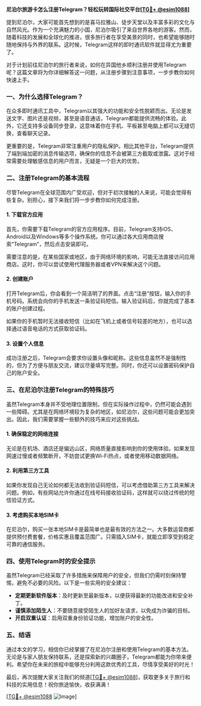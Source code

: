 **尼泊尔旅游卡怎么注册Telegram？轻松玩转国际社交平台[[TG💪+ @esim1088](https://t.me/s/esim1088)]**

提到尼泊尔，大家可能首先想到的是喜马拉雅山、徒步天堂以及丰富多彩的文化与自然风光。作为一个充满魅力的小国，尼泊尔吸引了来自世界各地的游客。然而，随着科技的发展和全球化的推进，很多旅行者在享受美景的同时，也希望能够随时随地保持与外界的联系。这时候，Telegram这样的即时通讯软件就显得尤为重要了。

对于计划前往尼泊尔的旅行者来说，如何在异国他乡顺利注册并使用Telegram呢？这篇文章将为你详细解答这一问题，从注册步骤到注意事项，一步步教你如何快速上手。

### 一、为什么选择Telegram？

在众多即时通讯工具中，Telegram以其强大的功能和安全性脱颖而出。无论是发送文字、图片还是视频，甚至是语音通话，Telegram都能提供流畅的体验。此外，它还支持多设备同步登录，这意味着你在手机、平板甚至电脑上都可以无缝切换，查看聊天记录。

更重要的是，Telegram非常注重用户的隐私保护。相比其他平台，Telegram提供了端到端加密的消息传输选项，确保你的信息不会被第三方截取或泄露。这对于经常需要处理敏感信息的用户而言，无疑是一个巨大的优势。

### 二、注册Telegram的基本流程

尽管Telegram在全球范围内广受欢迎，但对于初次接触的人来说，可能会觉得有些复杂。别担心，接下来我们将一步步教你如何完成注册。

#### 1. 下载官方应用

首先，你需要下载Telegram的官方应用程序。目前，Telegram支持iOS、Android以及Windows等多个操作系统。你可以通过各大应用商店搜索“Telegram”，然后点击安装即可。

需要注意的是，在某些国家或地区，由于网络环境的影响，可能无法直接访问应用商店。这时，你可以尝试使用代理服务器或者VPN来解决这个问题。

#### 2. 创建账户

打开Telegram后，你会看到一个简洁明了的界面。点击“注册”按钮，输入你的手机号码。系统会向你的手机发送一条验证码短信。输入验证码后，你就完成了基本的账户创建过程。

如果你的手机暂时无法接收短信（比如在飞机上或者信号较差的地方），也可以选择通过语音电话的方式获取验证码。

#### 3. 设置个人信息

成功注册之后，Telegram会要求你设置头像和昵称。这些信息虽然不是强制性的，但为了方便与朋友交流，建议尽量填写完整。同时，你还可以设置密码保护自己的账户安全。

### 三、在尼泊尔注册Telegram的特殊技巧

虽然Telegram本身并不受地理位置限制，但在实际操作过程中，仍然可能会遇到一些障碍。尤其是在网络环境较为复杂的地区，如尼泊尔，这些问题可能会更加突出。因此，我们需要掌握一些额外的技巧来应对这些挑战。

#### 1. 确保稳定的网络连接

无论是在机场、酒店还是偏远山区，网络质量直接影响到你的使用体验。如果发现网速过慢或者频繁断开，不妨尝试更换Wi-Fi热点，或者使用移动数据网络。

#### 2. 利用第三方工具

如果你发现自己无论如何都无法收到验证码短信，可以考虑借助第三方工具来解决问题。例如，有些网站允许你通过在线号码接收验证码，这样就可以绕过传统的短信验证方式。

#### 3. 考虑购买本地SIM卡

在尼泊尔，购买一张本地SIM卡是最简单也是最有效的方法之一。大多数运营商都提供预付费套餐，价格实惠且覆盖范围广。只需插入SIM卡，就能立即享受到稳定可靠的通信服务。

### 四、使用Telegram时的安全提示

虽然Telegram已经采取了许多措施来保障用户的安全，但我们仍需时刻保持警惕，避免不必要的风险。以下是一些实用的安全建议：

- **定期更新软件版本**：及时更新至最新版本，以便获得最新的功能改进和安全补丁。
- **谨慎添加陌生人**：不要随意接受陌生人的加好友请求，以免成为诈骗的目标。
- **开启双重认证**：启用双重身份验证功能，增加账户的安全性。

### 五、结语

通过本文的学习，相信你已经掌握了在尼泊尔注册和使用Telegram的基本方法。无论是与家人朋友保持联系，还是探索新的兴趣圈子，Telegram都能为你带来便利。希望你在未来的旅程中能够充分利用这款优秀的工具，尽情享受美好的时光！

最后，再次提醒大家关注我们的频道[[TG💪+ @esim1088](https://t.me/s/esim1088)]，获取更多关于旅行和科技的实用信息！祝你旅途愉快，收获满满！

[[TG💪+ @esim1088](https://t.me/s/esim1088) ![Image](https://i.postimg.cc/4NQfJmqS/Snipaste-2025-05-13-00-14-12.png)]